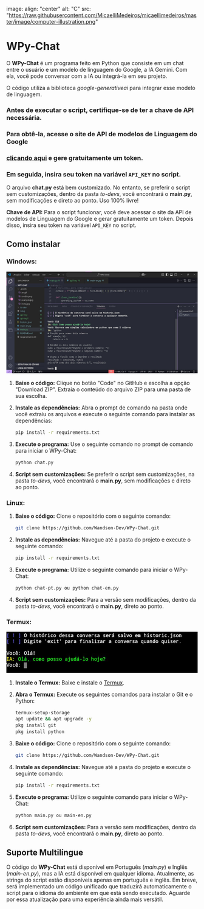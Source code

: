 image:
  align: "center"
  alt: "C"
  src: "https://raw.githubusercontent.com/MicaelliMedeiros/micaellimedeiros/master/image/computer-illustration.png"


# WPy-Chat

O **WPy-Chat** é um programa feito em Python que consiste em um chat entre o usuário e um modelo de linguagem do Google, a IA Gemini. Com ela, você pode conversar com a IA ou integrá-la em seu projeto.

O código utiliza a biblioteca *google-generativeai* para integrar esse modelo de linguagem.

### Antes de executar o script, certifique-se de ter a chave de API necessária. 
### Para obtê-la, acesse o site de API de modelos de Linguagem do Google 
### [clicando aqui](https://aistudio.google.com/app/apikey) e gere gratuitamente um token. 
### Em seguida, insira seu token na variável `API_KEY` no script.

O arquivo **chat.py** está bem customizado. No entanto, se preferir o script sem customizações, dentro da pasta *to-devs*, você encontrará o **main.py**, sem modificações e direto ao ponto. Uso 100% livre!

**Chave de API:**
Para o script funcionar, você deve acessar o site da API de modelos de Linguagem do Google e gerar gratuitamente um token. Depois disso, insira seu token na variável `API_KEY` no script.

## Como instalar

### Windows:

![Imagem do Projeto W](.assets/windows.jpg)

1. **Baixe o código:** Clique no botão "Code" no GitHub e escolha a opção "Download ZIP". Extraia o conteúdo do arquivo ZIP para uma pasta de sua escolha.

2. **Instale as dependências:** Abra o prompt de comando na pasta onde você extraiu os arquivos e execute o seguinte comando para instalar as dependências:

    ```bash
    pip install -r requirements.txt
    ```

3. **Execute o programa:** Use o seguinte comando no prompt de comando para iniciar o WPy-Chat:

    ```bash
    python chat.py
    ```

4. **Script sem customizações:** Se preferir o script sem customizações, na pasta *to-devs*, você encontrará o **main.py**, sem modificações e direto ao ponto.

### Linux:

1. **Baixe o código:** Clone o repositório com o seguinte comando:

    ```bash
    git clone https://github.com/Wandson-Dev/WPy-Chat.git
    ```

2. **Instale as dependências:** Navegue até a pasta do projeto e execute o seguinte comando:

    ```bash
    pip install -r requirements.txt
    ```

3. **Execute o programa:** Utilize o seguinte comando para iniciar o WPy-Chat:

    ```bash
    python chat-pt.py ou python chat-en.py
    ```

4. **Script sem customizações:** Para a versão sem modificações, dentro da pasta *to-devs*, você encontrará o **main.py**, direto ao ponto.

### Termux:

![Imagem do Projeto TL](.assets/example.jpg)

1. **Instale o Termux:** Baixe e instale o [Termux](https://play.google.com/store/apps/details?id=com.termux).

2. **Abra o Termux:** Execute os seguintes comandos para instalar o Git e o Python:

    ```bash
    termux-setup-storage
    apt update && apt upgrade -y
    pkg install git
    pkg install python
    ```

3. **Baixe o código:** Clone o repositório com o seguinte comando:

    ```bash
    git clone https://github.com/Wandson-Dev/WPy-Chat.git
    ```

4. **Instale as dependências:** Navegue até a pasta do projeto e execute o seguinte comando:

    ```bash
    pip install -r requirements.txt
    ```

5. **Execute o programa:** Utilize o seguinte comando para iniciar o WPy-Chat:

    ```bash
    python main.py ou main-en.py
    ```

6. **Script sem customizações:** Para a versão sem modificações, dentro da pasta *to-devs*, você encontrará o **main.py**, direto ao ponto.

## Suporte Multilíngue

O código do **WPy-Chat** está disponível em Português (*main.py*) e Inglês (*main-en.py*), mas a IA está disponível em qualquer idioma. Atualmente, as strings do script estão disponíveis apenas em português e inglês. Em breve, será implementado um código unificado que traduzirá automaticamente o script para o idioma do ambiente em que está sendo executado. Aguarde por essa atualização para uma experiência ainda mais versátil.


